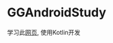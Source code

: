 # GGAndroidStudy

 学习此[网页](https://inthecheesefactory.com/blog/android-design-support-library-codelab), 使用Kotlin开发
